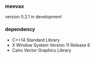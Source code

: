 ### meevax

version 0.2.1 in development


### dependency

- C++14 Standard Library
- X Window System Version 11 Release 6
- Cairo Vector Graphics Library
